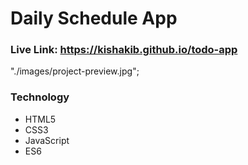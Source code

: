 # Daily Schedule App

### Live Link: https://kishakib.github.io/todo-app

"./images/project-preview.jpg";

### Technology

- HTML5
- CSS3
- JavaScript
- ES6